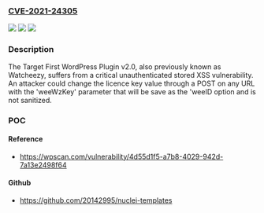### [CVE-2021-24305](https://cve.mitre.org/cgi-bin/cvename.cgi?name=CVE-2021-24305)
![](https://img.shields.io/static/v1?label=Product&message=Target%20First%20Plugin&color=blue)
![](https://img.shields.io/static/v1?label=Version&message=2.0%3D%202.0%20&color=brighgreen)
![](https://img.shields.io/static/v1?label=Vulnerability&message=CWE-79%20Cross-site%20Scripting%20(XSS)&color=brighgreen)

### Description

The Target First WordPress Plugin v2.0, also previously known as Watcheezy, suffers from a critical unauthenticated stored XSS vulnerability. An attacker could change the licence key value through a POST on any URL with the 'weeWzKey' parameter that will be save as the 'weeID option and is not sanitized.

### POC

#### Reference
- https://wpscan.com/vulnerability/4d55d1f5-a7b8-4029-942d-7a13e2498f64

#### Github
- https://github.com/20142995/nuclei-templates

